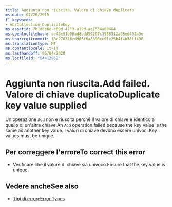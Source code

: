 ```yaml
---
title: Aggiunta non riuscita. Valore di chiave duplicato
ms.date: 07/20/2015
f1_keywords:
- vbrCollection_DuplicateKey
ms.assetid: 7b1d6e6c-a69d-4713-a19d-ae1534a60464
ms.openlocfilehash: ce43e91b00ad8bdd59207c3988312a68ed402a5e
ms.sourcegitcommit: f8c270376ed905f6a8896ce0fe25b4f4b38ff498
ms.translationtype: MT
ms.contentlocale: it-IT
ms.lasthandoff: 06/04/2020
ms.locfileid: "84412962"
---
```

# <a name="add-failed-duplicate-key-value-supplied"></a><span data-ttu-id="fc8a9-103">Aggiunta non riuscita.</span><span class="sxs-lookup"><span data-stu-id="fc8a9-103">Add failed.</span></span> <span data-ttu-id="fc8a9-104">Valore di chiave duplicato</span><span class="sxs-lookup"><span data-stu-id="fc8a9-104">Duplicate key value supplied</span></span>
<span data-ttu-id="fc8a9-105">Un'operazione `Add` non è riuscita perché il valore di chiave è identico a quello di un'altra chiave.</span><span class="sxs-lookup"><span data-stu-id="fc8a9-105">An `Add` operation failed because the key value is the same as another key value.</span></span> <span data-ttu-id="fc8a9-106">I valori di chiave devono essere univoci.</span><span class="sxs-lookup"><span data-stu-id="fc8a9-106">Key values must be unique.</span></span>  
  
## <a name="to-correct-this-error"></a><span data-ttu-id="fc8a9-107">Per correggere l'errore</span><span class="sxs-lookup"><span data-stu-id="fc8a9-107">To correct this error</span></span>  
  
- <span data-ttu-id="fc8a9-108">Verificare che il valore di chiave sia univoco.</span><span class="sxs-lookup"><span data-stu-id="fc8a9-108">Ensure that the key value is unique.</span></span>  
  
## <a name="see-also"></a><span data-ttu-id="fc8a9-109">Vedere anche</span><span class="sxs-lookup"><span data-stu-id="fc8a9-109">See also</span></span>

- [<span data-ttu-id="fc8a9-110">Tipi di errore</span><span class="sxs-lookup"><span data-stu-id="fc8a9-110">Error Types</span></span>](../programming-guide/language-features/error-types.md)
